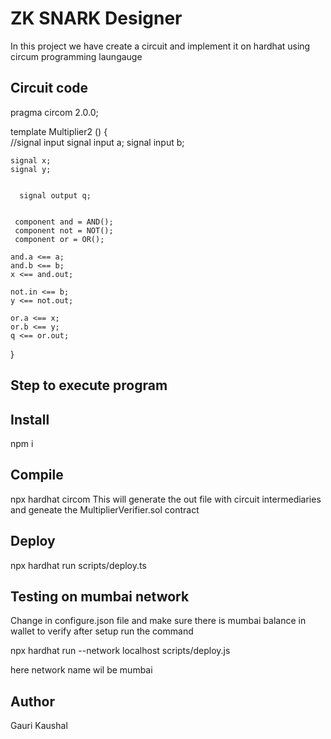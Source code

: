 
# ZK SNARK Designer
In this project we have create a circuit and implement it on hardhat using circum programming laungauge






## Circuit code
pragma circom 2.0.0;

template Multiplier2 () {  
   //signal input
   signal input a;
   signal input b;
   
  
    signal x;
    signal y;
    

      signal output q;
  
    
     component and = AND();
     component not = NOT();
     component or = OR();

    and.a <== a;
    and.b <== b;
    x <== and.out;

    not.in <== b;
    y <== not.out;

    or.a <== x;
    or.b <== y;
    q <== or.out;

   
   


   
}

## Step to execute program
## Install

npm i
## Compile 
npx hardhat circom This will generate the out file with circuit intermediaries and geneate the MultiplierVerifier.sol contract
## Deploy
npx hardhat run scripts/deploy.ts

## Testing on mumbai network
Change in configure.json file and make sure there is mumbai balance in wallet to verify after setup run the command

npx hardhat run --network localhost scripts/deploy.js

here network name wil be mumbai
## Author
Gauri Kaushal